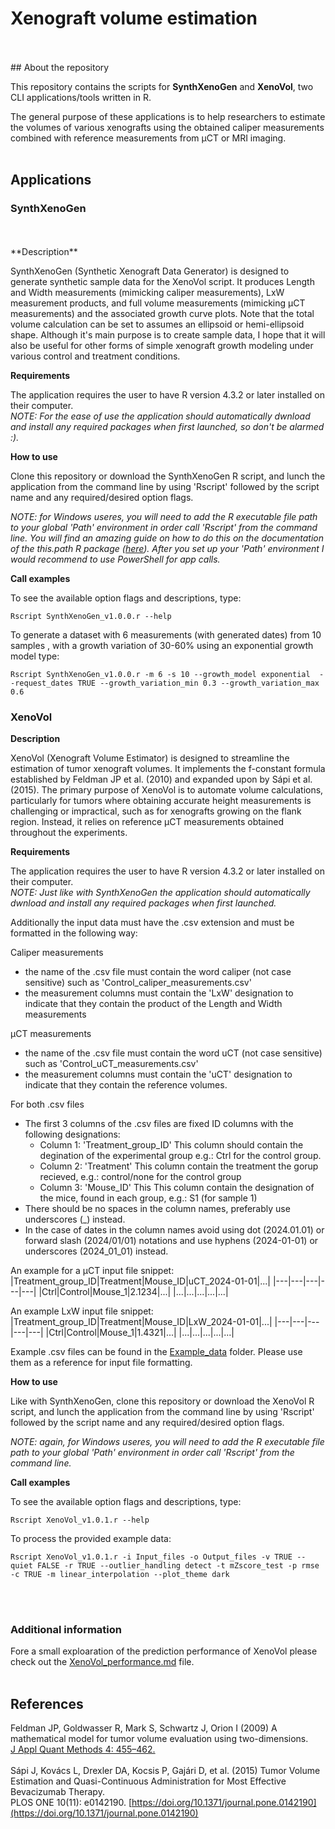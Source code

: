 # Xenograft volume estimation
<br>
<br>
## About the repository

This repository contains the scripts for **SynthXenoGen** and **XenoVol**, two CLI applications/tools written in R.

The general purpose of these applications is to help researchers to estimate the volumes of various xenografts using the obtained caliper measurements
combined with reference measurements from µCT or MRI imaging.
<br>
<br>
## Applications

### SynthXenoGen

<br>
<br>**Description**<br>

SynthXenoGen (Synthetic Xenograft Data Generator) is designed to generate synthetic sample data for the XenoVol script.
It produces Length and Width measurements (mimicking caliper measurements), LxW measurement products, and full volume measurements (mimicking µCT measurements)
and the associated growth curve plots. Note that the total volume calculation can be set to assumes an ellipsoid or hemi-ellipsoid shape.
Although it's main purpose is to create sample data, I hope  that it will also be useful for other forms of simple xenograft growth modeling under various control and treatment conditions.


**Requirements**

The application requires the user to have R version 4.3.2 or later installed on their computer.<br>
*NOTE: For the ease of use the application should automatically dwnload and install any required packages when first launched, so don't be alarmed :).*


**How to use**

Clone this repository or download the SynthXenoGen R script, and lunch the application from the command line by using 'Rscript' followed by the script name and any required/desired option flags.

*NOTE: for Windows useres, you will need to add the R executable file path to your global 'Path' environment in order call 'Rscript' from the command line. You will find an amazing guide on 
how to do this on the documentation of the this.path R package ([here](https://www.rdocumentation.org/packages/this.path/versions/0.4.4/topics/Running.R.from.the.command-line)).
After you set up your 'Path' environment I would recommend to use PowerShell for app calls.*


**Call examples**


To see the available option flags and descriptions, type:
```
Rscript SynthXenoGen_v1.0.0.r --help
```

To generate a dataset with 6 measurements (with generated dates) from 10 samples , with a growth variation of 30-60% using an exponential growth model type:
```
Rscript SynthXenoGen_v1.0.0.r -m 6 -s 10 --growth_model exponential  --request_dates TRUE --growth_variation_min 0.3 --growth_variation_max 0.6
```


### XenoVol


**Description**

XenoVol (Xenograft Volume Estimator) is designed to streamline the estimation of tumor xenograft volumes.
It implements the f-constant formula established by Feldman JP et al. (2010) and expanded upon by Sápi et al. (2015).
The primary purpose of XenoVol is to automate volume calculations, particularly for tumors where obtaining accurate height measurements is challenging or impractical,
such as for xenografts growing on the flank region. Instead, it relies on reference µCT measurements obtained throughout the experiments.


**Requirements**

The application requires the user to have R version 4.3.2 or later installed on their computer.<br>
*NOTE: Just like with SynthXenoGen the application should automatically dwnload and install any required packages when first launched.*

Additionally the input data must have the .csv extension and must be formatted in the following way:

Caliper measurements
- the name of the .csv file must contain the word caliper (not case sensitive) such as 'Control_caliper_measurements.csv'
- the measurement columns must contain the 'LxW' designation to indicate that they contain the product of the Length and Width measurements

µCT measurements
- the name of the .csv file must contain the word uCT (not case sensitive) such as 'Control_uCT_measurements.csv'
- the measurement columns must contain the 'uCT' designation to indicate that they contain the reference volumes.

For both .csv files
- The first 3 columns of the .csv files are fixed ID columns with the following designations:
  - Column 1: 'Treatment_group_ID'
    This column should contain the degination of the experimental group e.g.: Ctrl for the control group.
  - Column 2: 'Treatment'
    This column contain the treatment the gorup recieved, e.g.: control/none for the control group
  - Column 3: 'Mouse_ID'
    This This column contain the designation of the mice, found in each group, e.g.: S1 (for sample 1)
- There should be no spaces in the column names, preferably use underscores (_) instead.
- In the case of dates in the column names avoid using dot (2024.01.01) or forward slash (2024/01/01) notations and use hyphens (2024-01-01) or underscores (2024_01_01) instead.

An example for a µCT input file snippet:
|Treatment_group_ID|Treatment|Mouse_ID|uCT_2024-01-01|...|
|---|---|---|---|---|
|Ctrl|Control|Mouse_1|2.1234|...|
|...|...|...|...|...|

An example LxW input file snippet:
|Treatment_group_ID|Treatment|Mouse_ID|LxW_2024-01-01|...|
|---|---|---|---|---|
|Ctrl|Control|Mouse_1|1.4321|...|
|...|...|...|...|...|

Example .csv files can be found in the [Example_data](Example_data/) folder. Please use them as a reference for input file formatting.


**How to use**

Like with SynthXenoGen, clone this repository or download the XenoVol R script, and lunch the application from the command line by using 'Rscript' followed by the script name and any required/desired option flags.

*NOTE: again, for Windows useres, you will need to add the R executable file path to your global 'Path' environment in order call 'Rscript' from the command line.*


**Call examples**


To see the available option flags and descriptions, type:
```
Rscript XenoVol_v1.0.1.r --help
```

To process the provided example data:
```
Rscript XenoVol_v1.0.1.r -i Input_files -o Output_files -v TRUE --quiet FALSE -r TRUE --outlier_handling detect -t mZscore_test -p rmse -c TRUE -m linear_interpolation --plot_theme dark
```
<br>
<br>

### Additional information

Fore a small exploaration of the prediction performance of XenoVol please check out the [XenoVol_performance.md](/XenoVol_performance.md) file.
<br>
<br>

## References

Feldman JP, Goldwasser R, Mark S, Schwartz J, Orion I (2009) A mathematical model for tumor volume evaluation using two-dimensions. <br>
[J Appl Quant Methods 4: 455–462.](https://www.jaqm.ro/issues/volume-4,issue-4/6_feldman_goldwasser_mark_schwartz_orion.php) <br>
<br>
Sápi J, Kovács L, Drexler DA, Kocsis P, Gajári D, et al. (2015) Tumor Volume Estimation and Quasi-Continuous Administration for Most Effective Bevacizumab Therapy. <br>
PLOS ONE 10(11): e0142190. [https://doi.org/10.1371/journal.pone.0142190](https://doi.org/10.1371/journal.pone.0142190)


